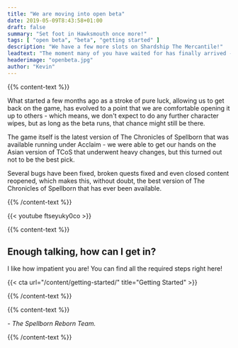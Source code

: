 ```yaml
---
title: "We are moving into open beta"
date: 2019-05-09T8:43:58+01:00
draft: false
summary: "Set foot in Hawksmouth once more!"
tags: [ "open beta", "beta", "getting started" ]
description: "We have a few more slots on Shardship The Mercantile!"
leadtext: "The moment many of you have waited for has finally arrived - we are opening up the game to everybody!"
headerimage: "openbeta.jpg"
author: "Kevin"
---
```


{{% content-text %}}

  <p>What started a few months ago as a stroke of pure luck, allowing us to get back on the game, has evolved to a point that we are comfortable opening it up to others - which means, we don't expect to do any further character wipes, but as long as the beta runs, that chance might still be there.</p>
  <p>The game itself is the latest version of The Chronicles of Spellborn that was available running under Acclaim - we were able to get our hands on the Asian version of TCoS that underwent heavy changes, but this turned out not to be the best pick.</p>
  <p>Several bugs have been fixed, broken quests fixed and even closed content reopened, which makes this, without doubt, the best version of The Chronicles of Spellborn that has ever been available.</p>

{{% /content-text %}}


{{< youtube ftseyuky0co >}}


{{% content-text %}}

  <h2>Enough talking, how can I get in?</h2>
  <p>I like how impatient you are! You can find all the required steps right here!</p>
  <p>{{< cta url="/content/getting-started/" title="Getting Started" >}}</p>

{{% /content-text %}}


{{% content-text %}}

  <p><i>- The Spellborn Reborn Team.</i></p>

{{% /content-text %}}